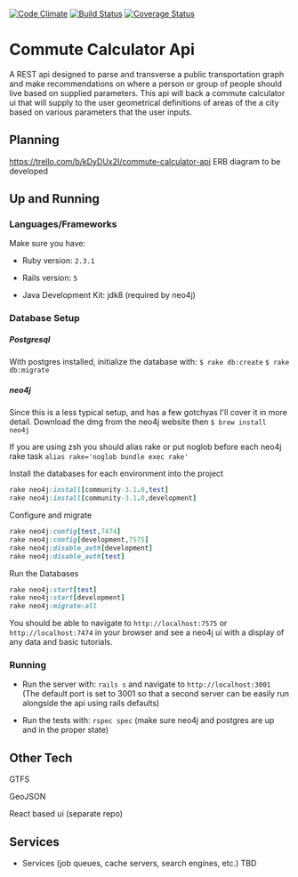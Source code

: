 [![Code Climate](https://codeclimate.com/github/getschomp/commute-calculator-api/badges/gpa.svg)](https://codeclimate.com/github/getschomp/commute-calculator-api)
[![Build Status](https://travis-ci.org/getschomp/commute-calculator-api.svg?branch=master)](https://travis-ci.org/getschomp/commute-calculator-api)
[![Coverage Status](https://coveralls.io/repos/github/getschomp/commute-calculator-api/badge.svg?branch=master)](https://coveralls.io/github/getschomp/commute-calculator-api?branch=master)

# Commute Calculator Api

A REST api designed to parse and transverse a public transportation graph and make recommendations on where a person or group of people should live based on supplied parameters. This api will back a commute calculator ui that will supply to the user geometrical definitions of areas of the a city based on various parameters that the user inputs.

## Planning

https://trello.com/b/kDyDUx2I/commute-calculator-api
ERB diagram to be developed

## Up and Running

### Languages/Frameworks

Make sure you have:
* Ruby version: `2.3.1`

* Rails version: `5`

* Java Development Kit: jdk8 (required by neo4j)

### Database Setup

##### Postgresql

With postgres installed, initialize the database with:
  `$ rake db:create`
  `$ rake db:migrate`

##### neo4j
Since this is a less typical setup, and has a few gotchyas I'll cover it in more detail.
Download the dmg from the neo4j website then
`$ brew install neo4j`

If you are using zsh you should alias rake or put noglob before each neo4j rake task
`alias rake='noglob bundle exec rake'`

Install the databases for each environment into the project
```ruby
rake neo4j:install[community-3.1.0,test]
rake neo4j:install[community-3.1.0,development]
```

Configure and migrate
```ruby
rake neo4j:config[test,7474]
rake neo4j:config[development,7575]
rake neo4j:disable_auth[development]
rake neo4j:disable_auth[test]
```

Run the Databases
```ruby
rake neo4j:start[test]
rake neo4j:start[development]
rake neo4j:migrate:all
```

You should be able to navigate to `http://localhost:7575` or `http://localhost:7474`  in your browser and see a neo4j ui with a display of any data and basic tutorials.

### Running

* Run the server with: `rails s` and navigate to `http://localhost:3001`
(The default port is set to 3001 so that a second server can be easily run alongside the api using rails defaults)

* Run the tests with: `rspec spec` (make sure neo4j and postgres are up and in the proper state)

## Other Tech

GTFS

GeoJSON

React based ui (separate repo)

## Services

* Services (job queues, cache servers, search engines, etc.) TBD
